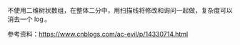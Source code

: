 不使用二维树状数组，在整体二分中，用扫描线将修改和询问一起做，复杂度可以消去一个 $\log$。

参考资料：https://www.cnblogs.com/ac-evil/p/14330714.html